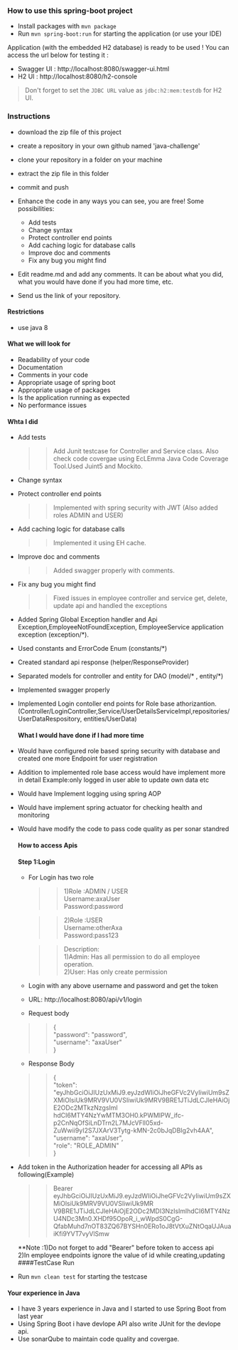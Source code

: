 ### How to use this spring-boot project

- Install packages with `mvn package`
- Run `mvn spring-boot:run` for starting the application (or use your IDE)

Application (with the embedded H2 database) is ready to be used ! You can access the url below for testing it :

- Swagger UI : http://localhost:8080/swagger-ui.html
- H2 UI : http://localhost:8080/h2-console

> Don't forget to set the `JDBC URL` value as `jdbc:h2:mem:testdb` for H2 UI.



### Instructions

- download the zip file of this project
- create a repository in your own github named 'java-challenge'
- clone your repository in a folder on your machine
- extract the zip file in this folder
- commit and push

- Enhance the code in any ways you can see, you are free! Some possibilities:
  - Add tests
  - Change syntax
  - Protect controller end points
  - Add caching logic for database calls
  - Improve doc and comments
  - Fix any bug you might find
- Edit readme.md and add any comments. It can be about what you did, what you would have done if you had more time, etc.
- Send us the link of your repository.

#### Restrictions
- use java 8


#### What we will look for
- Readability of your code
- Documentation
- Comments in your code 
- Appropriate usage of spring boot
- Appropriate usage of packages
- Is the application running as expected
- No performance issues

#### Whta I did
  - Add tests
    >>Add Junit testcase for Controller and Service class. Also check code covergae using 
     EcLEmma Java Code Coverage Tool.Used Juint5 and Mockito.
  - Change syntax
  - Protect controller end points
    >>Implemented with spring security with JWT (Also added roles ADMIN and USER)
- Add caching logic for database calls
    >> Implemented it using EH cache.
- Improve doc and comments
    >> Added swagger properly with comments.
- Fix any bug you might find
    >> Fixed issues in employee controller and service get, delete, update api and handled the 
      exceptions  
- Added Spring Global Exception handler and Api Exception,EmployeeNotFoundException,
  EmployeeService application exception (exception/*). 
- Used constants and ErrorCode Enum (constants/*)
- Created standard api response  (helper/ResponseProvider)
- Separated models for controller and entity for DAO (model/* , entity/*)
- Implemented swagger properly
- Implemented Login contoller end points for Role base athorizantion. 
  (Controller/LoginController,Service/UserDetailsServiceImpl,repositories/UserDataRespository,
  entities/UserData)

  #### What I would have done if I had more time
- Would have configured role based spring security with database and created one more Endpoint 
  for user registration
- Addition to implemented role base access would have implement more in detail Example:only logged in user able to update own data etc
- Would have Implement logging using spring AOP
- Would have implement spring actuator for checking health and monitoring
- Would have modify the code to pass code quality as per sonar standred
  #### How to access Apis
  #### Step 1:Login
  - For Login has two role
    >>1)Role    :ADMIN / USER                       
    >>  Username:axaUser                                
    >>  Password:password                              

    >>2)Role    :USER<br>
    >>  Username:otherAxa<br>
    >>  Password:pass123<br>

    >>Description:<br>
    >>1)Admin: Has all permission to do all employee operation.<br>
    >>2)User:  Has only create permission<br>
  -  Login with any above username and password and get the token
   - URL: http://localhost:8080/api/v1/login
   - Request body 
    >> {<br>
        "password": "password",<br>
       "username": "axaUser"<br>
       }<br>
    - Response Body <br>
    >> {<br>
         "token": <br> 
          "eyJhbGciOiJIUzUxMiJ9.eyJzdWIiOiJheGFVc2VyIiwiUm9sZXMiOlsiUk9MRV9VU0VSIiwiUk9MRV9BRE1JTiJdLCJleHAiOjE2ODc2MTkzNzgsIml<br>
           hdCI6MTY4NzYwMTM3OH0.kPWMIPW_ifc-p2CnNqOfSiLnDTrn2L7MJcVFll05xd-ZuWwii9yI2S7JXArV3Tytg-kMN-2c0bJqDBIg2vh4AA",
       "username": "axaUser",<br>
       "role": "ROLE_ADMIN"<br>
}<br>
- Add token in the Authorization header for accessing all APIs as following(Example)
    >>Bearer eyJhbGciOiJIUzUxMiJ9.eyJzdWIiOiJheGFVc2VyIiwiUm9sZXMiOlsiUk9MRV9VU0VSIiwiUk9MR<br>
          V9BRE1JTiJdLCJleHAiOjE2ODc2MDI3NzIsImlhdCI6MTY4NzU4NDc3Mn0.XHDf95OpoR_i_wWpdS0CgG-<br> 
         QfabMuhd7nOT83ZQ67BYSHn0ERo1oJ8tVtXuZNtOqaUJAuaiKfi9YVT7vyVlSmw<br>
         
   **Note :1)Do not forget to add "Bearer" before token to access api<br>
           2)In  employee endpoints ignore the value of id while creating,updating
####TestCase Run
- Run `mvn clean test` for starting the testcase 

#### Your experience in Java

- I have 3 years experience in Java and I started to use Spring Boot from last year
- Using Spring Boot i have devlope API also write JUnit for the devlope api.
- Use sonarQube to maintain code quality and covergae.
  
